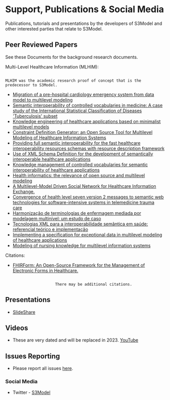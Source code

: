 # Support, Publications & Social Media

Publications, tutorials and presentations by the developers of S3Model and other interested parties that relate to S3Model.

## Peer Reviewed Papers

See these Documents for the background research documents.

Multi-Level Healthcare Information (MLHIM):


```

MLHIM was the academic research proof of concept that is the predecessor to S3Model.

```

- [Migration of a pre-hospital cardiology emergency system from data model to multilevel modeling](https://dl.acm.org/doi/abs/10.1145/2180796.2180801)
- [Semantic interoperability of controlled vocabularies in medicine: A case study of the International Statistical Classification of Diseases 'Tuberculosis' subset](https://www.sciencedirect.com/science/article/pii/S0166361514001808)
- [Knowledge engineering of healthcare applications based on minimalist multilevel models](https://ieeexplore.ieee.org/abstract/document/6379454/)
- [Constraint Definition Generator: an Open Source Tool for Multilevel Modeling of Healthcare Information Systems](https://www.academia.edu/download/31090602/754.pdf)
- [Providing full semantic interoperability for the fast healthcare interoperability resources schemas with resource description framework](https://ieeexplore.ieee.org/abstract/document/7349736/)
- [Use of XML Schema Definition for the development of semantically interoperable healthcare applications](https://link.springer.com/chapter/10.1007/978-3-642-53956-5_9)
- [Knowledge management of controlled vocabularies for semantic interoperability of healthcare applications](https://ieeexplore.ieee.org/abstract/document/7349734/)
- [Health informatics: the relevance of open source and multilevel modeling](https://link.springer.com/chapter/10.1007/978-3-642-24418-6_29)
- [A Multilevel-Model Driven Social Network for Healthcare Information Exchange.](http://citeseerx.ist.psu.edu/viewdoc/download?doi=10.1.1.646.5788&rep=rep1&type=pdf)
- [Convergence of health level seven version 2 messages to semantic web technologies for software-intensive systems in telemedicine trauma care](https://synapse.koreamed.org/articles/1075798)
- [Harmonização de terminologias de enfermagem mediada por modelagem multinível: um estudo de caso](https://www.e-publicacoes.uerj.br/index.php/jbtelessaude/article/view/9576)
- [Tecnologias XML para a interoperabilidade semântica em saúde: referencial teórico e implementação](https://www.e-publicacoes.uerj.br/index.php/jbtelessaude/article/view/9576)
- [Implementing a specification for exceptional data in multilevel modeling of healthcare applications](https://dl.acm.org/doi/abs/10.1145/2180796.2180803)
- [Modeling of nursing knowledge for multilevel information systems](https://dl.acm.org/doi/abs/10.1145/2180796.2180802)

Citations:

- [FHIRForm: An Open-Source Framework for the Management of Electronic Forms in Healthcare.](https://books.google.com/books?hl=en&lr=&id=6uOYDwAAQBAJ&oi=fnd&pg=PA80&dq=MLHIM&ots=MUvUljC3ib&sig=X26LO8OyUiPB9uuMu_c3gfghDxs)




```

                      There may be additional citations.

```



## Presentations

  - [SlideShare](https://www.slideshare.net/twcook)

## Videos

  - These are very dated and will be replaced in 2023. [YouTube](https://www.youtube.com/watch?v=lbDJyng9cm0)

## Issues Reporting

  - Please report all issues [here](https://github.com/twcook/S3Model/issues).

### Social Media

  - Twitter - [S3Model](https://twitter.com/S3Model)

